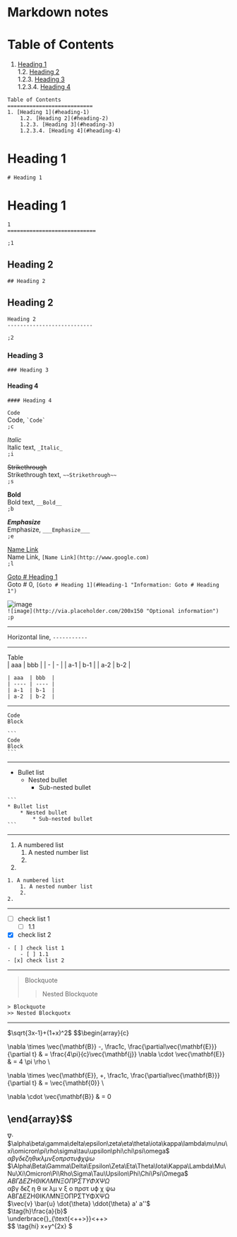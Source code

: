# Markdown notes
Table of Contents
===========================
1. [Heading 1](#heading-1)  
    1.2. [Heading 2](#heading-2)  
    1.2.3. [Heading 3](#heading-3)  
    1.2.3.4. [Heading 4](#heading-4)  
```
Table of Contents
===========================
1. [Heading 1](#heading-1)  
    1.2. [Heading 2](#heading-2)  
    1.2.3. [Heading 3](#heading-3)  
    1.2.3.4. [Heading 4](#heading-4)  
```


# Heading 1
```
# Heading 1
```

Heading 1
============================
```
1
============================
```
`;1`

## Heading 2
```
## Heading 2
```

Heading 2
---------------------------
```
Heading 2
---------------------------
```
`;2`

### Heading 3
```
### Heading 3
```

#### Heading 4
`#### Heading 4` 

`Code`  
Code, `` `Code` ``  
`;c` 

_Italic_  
Italic text, `_Italic_`  
`;i`

~~Strikethrough~~  
Strikethrough text, `~~Strikethrough~~`  
`;s`

__Bold__  
Bold text, `__Bold__`  
`;b`

___Emphasize___  
Emphasize, `___Emphasize___`  
`;e`

[Name Link](http://www.google.com)  
Name Link, `[Name Link](http://www.google.com)`  
`;l`


[Goto # Heading 1](#Heading-1 "Information: Goto # Heading 1")  
Goto # 0, `[Goto # Heading 1](#Heading-1 "Information: Goto # Heading 1")`  

![image](http://via.placeholder.com/200x150 "Optional information")  
`![image](http://via.placeholder.com/200x150 "Optional information")`  
`;p`

--------
Horizontal line, `-----------`  


--------
Table  
| aaa | bbb |
| -   | -   |
| a-1 | b-1 |
| a-2 | b-2 |
```
| aaa  | bbb  |
| ---- | ---- |
| a-1  | b-1  |
| a-2  | b-2  |
```
--------
```
Code
Block
```
````
```
Code
Block
```
````
--------

* Bullet list
	* Nested bullet
		* Sub-nested bullet
````
```
* Bullet list
	* Nested bullet
		* Sub-nested bullet
```
````
--------
1. A numbered list
	1. A nested number list
	2. 
2. 
```
1. A numbered list
	1. A nested number list
	2. 
2.
```

--------
- [ ] check list 1
	- [ ] 1.1
- [x] check list 2
```
- [ ] check list 1
	- [ ] 1.1
- [x] check list 2
```
--------

> Blockquote
>> Nested Blockquote
```
> Blockquote
>> Nested Blockquotx
```
------


$\sqrt{3x-1}+(1+x)^2$
$$\begin{array}{c}

\nabla \times \vec{\mathbf{B}} -\, \frac1c\, \frac{\partial\vec{\mathbf{E}}}{\partial t} &
= \frac{4\pi}{c}\vec{\mathbf{j}}    \nabla \cdot \vec{\mathbf{E}} & = 4 \pi \rho \\

\nabla \times \vec{\mathbf{E}}\, +\, \frac1c\, \frac{\partial\vec{\mathbf{B}}}{\partial t} & = \vec{\mathbf{0}} \\

\nabla \cdot \vec{\mathbf{B}} & = 0

\end{array}$$
-------------------------------------

$\nabla \cdot$  
$\alpha\beta\gamma\delta\epsilon\zeta\eta\theta\iota\kappa\lambda\mu\nu\xi\omicron\pi\rho\sigma\tau\upsilon\phi\chi\psi\omega$  
$αβγδϵζηθικλμνξoπρστυϕχψω$  
$\Alpha\Beta\Gamma\Delta\Epsilon\Zeta\Eta\Theta\Iota\Kappa\Lambda\Mu\Nu\Xi\Omicron\Pi\Rho\Sigma\Tau\Upsilon\Phi\Chi\Psi\Omega$  
$ABΓΔEZHΘIKΛMNΞOΠPΣTΥΦXΨΩ$  
αβγ δϵζ η θ ικ λμ ν ξ o πρστ υϕ χ ψω  
ABΓΔEZHΘIKΛMNΞOΠPΣTΥΦXΨΩ  
$\vec{v} \bar{u} \dot{\theta} \ddot{\theta} a' a''$  
$\tag{h}\frac{a}{b}$  
\underbrace{}_{\text{<++>}}<++>  
$$
\tag{hi} x+y^{2x}
$

